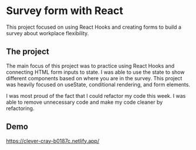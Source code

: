 # Survey form with React

This project focused on using React Hooks and creating forms to build a survey about workplace flexibility.

## The project

The main focus of this project was to practice using React Hooks and connecting HTML form inputs to state. I 
was able to use the state to show different components based on where you are in the survey. This project was
heavily focused on useState, conditional rendering, and form elements. 

I was most proud of the fact that I could refactor my code this week. I was able to remove unnecessary code and 
make my code cleaner by refactoring. 

## Demo

https://clever-cray-b0187c.netlify.app/

